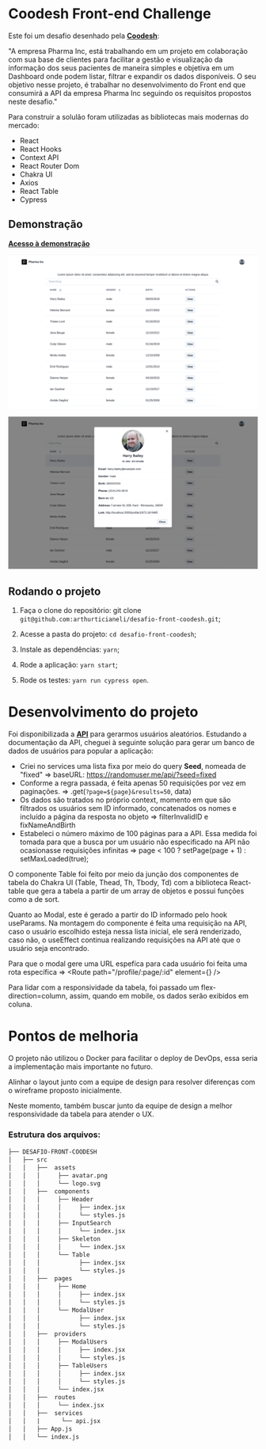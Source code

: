 # Coodesh Front-end Challenge

Este foi um desafio desenhado pela [**Coodesh**](https://coodesh.com/):

"A empresa Pharma Inc, está trabalhando em um projeto em colaboração com sua base de clientes para facilitar a gestão e visualização da informação dos seus pacientes de maneira simples e objetiva em um Dashboard onde podem listar, filtrar e expandir os dados disponíveis.
O seu objetivo nesse projeto, é trabalhar no desenvolvimento do Front end que consumirá a API da empresa Pharma Inc seguindo os requisitos propostos neste desafio."

Para construir a solulão foram utilizadas as bibliotecas mais modernas do mercado:

- React
- React Hooks
- Context API
- React Router Dom
- Chakra UI
- Axios
- React Table
- Cypress

## Demonstração

[**Acesso à demonstração**](https://desafio-front-coodesh-arthurticianeli.vercel.app/)


![dashboard](https://github.com/arthurticianeli/desafio-front-coodesh/blob/main/src/img/dashboard.png)

![modal](https://github.com/arthurticianeli/desafio-front-coodesh/blob/main/src/img/modal.png)


## Rodando o projeto

1. Faça o clone do repositório: git clone `git@github.com:arthurticianeli/desafio-front-coodesh.git`;

2. Acesse a pasta do projeto: `cd desafio-front-coodesh`;

3. Instale as dependências: `yarn`;

4. Rode a aplicação: `yarn start`;

6. Rode os testes: `yarn run cypress open`.


# Desenvolvimento do projeto

Foi disponibilizada a [**API**](https://randomuser.me/) para gerarmos usuários aleatórios. Estudando a documentação da API, cheguei à seguinte solução para gerar um banco de dados de usuários para popular a aplicação:

- Criei no services uma lista fixa por meio do query **Seed**, nomeada de "fixed" => baseURL: https://randomuser.me/api/?seed=fixed
- Conforme a regra passada, é feita apenas 50 requisições por vez em paginações. => .get(`?page=${page}&results=50`, data)
- Os dados são tratados no próprio context, momento em que são filtrados os usuários sem ID informado, concatenados os nomes e incluído a página da resposta no objeto => filterInvalidID e fixNameAndBirth
- Estabeleci o número máximo de 100 páginas para a API. Essa medida foi tomada para que a busca por um usuário não especificado na API não ocasionasse requisições infinitas => page < 100 ? setPage(page + 1) : setMaxLoaded(true);

O componente Table foi feito por meio da junção dos componentes de tabela do Chakra UI (Table, Thead, Th, Tbody, Td) com a biblioteca React-table que gera a tabela a partir de um array de objetos e possui funções como a de sort.

Quanto ao Modal, este é gerado a partir do ID informado pelo hook useParams. Na montagem do componente é feita uma requisição na API, caso o usuário escolhido esteja nessa lista inicial, ele será renderizado, caso não, o useEffect continua realizando requisições na API até que o usuário seja encontrado.

Para que o modal gere uma URL espefíca para cada usuário foi feita uma rota específica => <Route path="/profile/:page/:id" element={<Modal />} />

Para lidar com a responsividade da tabela, foi passado um flex-direction=column, assim, quando em mobile, os dados serão exibidos em coluna.

# Pontos de melhoria

O projeto não utilizou o Docker para facilitar o deploy de DevOps, essa seria a implementação mais importante no futuro.

Alinhar o layout junto com a equipe de design para resolver diferenças com o wireframe proposto inicialmente.

Neste momento, também buscar junto da equipe de design a melhor responsividade da tabela para atender o UX.

### Estrutura dos arquivos:
```
├── DESAFIO-FRONT-COODESH
│   ├── src
│   │   ├──  assets
│   │   │     ├── avatar.png
│   │   │     └── logo.svg
│   │   ├──  components
│   │   │     ├── Header
│   │   │     │     ├── index.jsx
│   │   │     │     └── styles.js
│   │   │     ├── InputSearch
│   │   │     │     └── index.jsx
│   │   │     ├── Skeleton
│   │   │     │     └── index.jsx
│   │   │     └── Table
│   │   │           ├── index.jsx
│   │   │           └── styles.js
│   │   ├──  pages
│   │   │     ├── Home
│   │   │     │     ├── index.jsx
│   │   │     │     └── styles.js
│   │   │     └── ModalUser
│   │   │           ├── index.jsx
│   │   │           └── styles.js
│   │   ├──  providers
│   │   │     ├── ModalUsers
│   │   │     │     ├── index.jsx
│   │   │     │     └── styles.js
│   │   │     ├── TableUsers
│   │   │     │     ├── index.jsx
│   │   │     │     └── styles.js
│   │   │     └── index.jsx
│   │   ├──  routes
│   │   │     └── index.jsx
│   │   ├──  services
│   │   |      └── api.jsx
│   │   ├── App.js
│   │   └── index.js
